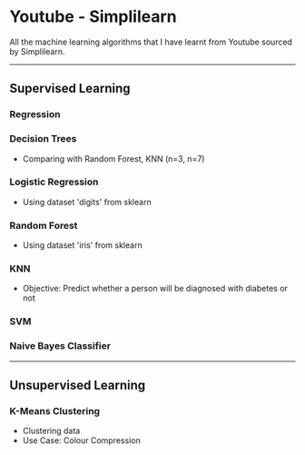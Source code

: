 # Youtube - Simplilearn
All the machine learning algorithms that I have learnt from Youtube sourced by Simplilearn.

***
## Supervised Learning

### Regression

### Decision Trees
- Comparing with Random Forest, KNN (n=3, n=7)

### Logistic Regression
- Using dataset 'digits' from sklearn

### Random Forest
- Using dataset 'iris' from sklearn

### KNN 
- Objective: Predict whether a person will be diagnosed with diabetes or not

### SVM

### Naive Bayes Classifier


***
## Unsupervised Learning

### K-Means Clustering
- Clustering data
- Use Case: Colour Compression
